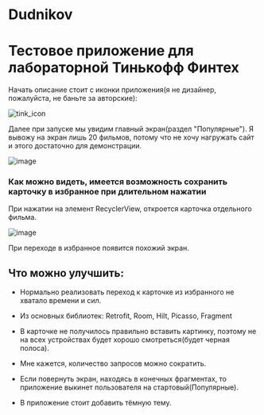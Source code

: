 # Dudnikov
<h1>Тестовое приложение для лабораторной Тинькофф Финтех</h1>
Начать описание стоит с иконки приложения(я не дизайнер, пожалуйста, не баньте за авторские):
<p></p>


![tink_icon](https://user-images.githubusercontent.com/86302070/216838199-28033777-eaec-48f2-820f-0347fe6a446e.png)

Далее при запуске мы увидим главный экран(раздел "Популярные"). Я вывожу на экран лишь 20 фильмов, потому что не хочу нагружать сайт и этого достаточно для демонстрации.

![image](https://user-images.githubusercontent.com/86302070/216838552-fade6c5e-1c3d-4a02-bcdb-e5ffcb43e1d7.png)

<h3> Как можно видеть, имеется возможность сохранить карточку в избранное при длительном нажатии</h3>

<p>При нажатии на элемент RecyclerView, откроется карточка отдельного фильма.</p>

![image](https://user-images.githubusercontent.com/86302070/216838722-10fa6825-6e56-4eff-99af-bdc4a095ddf1.png)
<p>При переходе в избранное появится похожий экран.</p>
<h2>Что можно улучшить:</h2>
<ul>
<li><p>Нормально реализовать переход к карточке из избранного не хватало времени и сил.</p></li>
 <li><p>Из основных библиотек: Retrofit, Room, Hilt, Picasso, Fragment</p></li>
<li><p>В карточке не получилось правильно вставить картинку, поэтому не на всех устройствах будет хорошо смотреться(будет черная полоса).</p></li>
  <li><p>Мне кажется, количество запросов можно сократить.</p></li>
    <li><p>Если повернуть экран, находясь в конечных фрагментах, то приложение выкинет пользователя на стартовый(Популярные).</p></li>
<li><p>В приложение стоит добавить тёмную тему.</p></li>
</ul>
